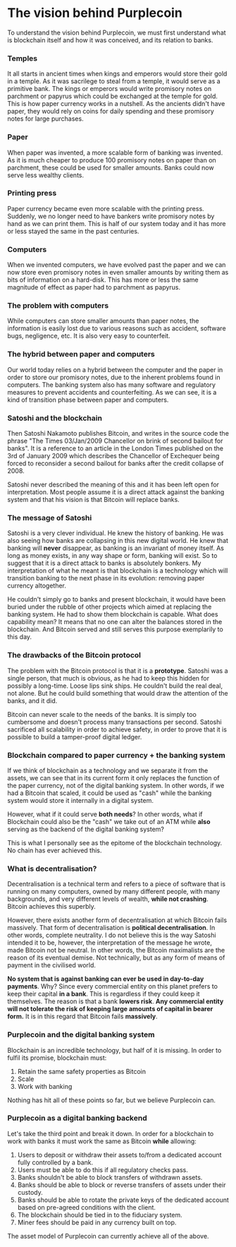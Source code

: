 # The vision behind Purplecoin
To understand the vision behind Purplecoin, we must first understand what is blockchain itself and how it was conceived, and its relation to banks.

### Temples
It all starts in ancient times when kings and emperors would store their gold in a temple. As it was sacrilege to steal from a temple, it would serve as a primitive bank. The kings or emperors would write promisory notes on parchment or papyrus which could be exchanged at the temple for gold. This is how paper currency works in a nutshell. As the ancients didn't have paper, they would rely on coins for daily spending and these promisory notes for large purchases.

### Paper
When paper was invented, a more scalable form of banking was invented. As it is much cheaper to produce 100 promisory notes on paper than on parchment, these could be used for smaller amounts. Banks could now serve less wealthy clients.

### Printing press
Paper currency became even more scalable with the printing press. Suddenly, we no longer need to have bankers write promisory notes by hand as we can print them. This is half of our system today and it has more or less stayed the same in the past centuries.

### Computers
When we invented computers, we have evolved past the paper and we can now store even promisory notes in even smaller amounts by writing them as bits of information on a hard-disk. This has more or less the same magnitude of effect as paper had to parchment as papyrus.

### The problem with computers
While computers can store smaller amounts than paper notes, the information is easily lost due to various reasons such as accident, software bugs, negligence, etc. It is also very easy to counterfeit. 

### The hybrid between paper and computers
Our world today relies on a hybrid between the computer and the paper in order to store our promisory notes, due to the inherent problems found in computers. The banking system also has many software and regulatory measures to prevent accidents and counterfeiting. As we can see, it is a kind of transition phase between paper and computers.

### Satoshi and the blockchain
Then Satoshi Nakamoto publishes Bitcoin, and writes in the source code the phrase "The Times 03/Jan/2009 Chancellor on brink of second bailout for banks". It is a reference to an article in the London Times published on the 3rd of January 2009 which describes the Chancellor of Exchequer being forced to reconsider a second bailout for banks after the credit collapse of 2008.

Satoshi never described the meaning of this and it has been left open for interpretation. Most people assume it is a direct attack against the banking system and that his vision is that Bitcoin will replace banks.

### The message of Satoshi
Satoshi is a very clever individual. He knew the history of banking. He was also seeing how banks are collapsing in this new digital world. He knew that banking will **never** disappear, as banking is an invariant of money itself. As long as money exists, in any way shape or form, banking will exist. So to suggest that it is a direct attack to banks is absolutely bonkers. My interpretation of what he meant is that blockchain is a technology which will transition banking to the next phase in its evolution: removing paper currency altogether.

He couldn't simply go to banks and present blockchain, it would have been buried under the rubble of other projects which aimed at replacing the banking system. He had to show them blockchain is capable. What does capability mean? It means that no one can alter the balances stored in the blockchain. And Bitcoin served and still serves this purpose exemplarily to this day.

### The drawbacks of the Bitcoin protocol
The problem with the Bitcoin protocol is that it is a **prototype**. Satoshi was a single person, that much is obvious, as he had to keep this hidden for possibly a long-time. Loose lips sink ships. He couldn't build the real deal, not alone. But he could build something that would draw the attention of the banks, and it did. 

Bitcoin can never scale to the needs of the banks. It is simply too cumbersome and doesn't process many transactions per second. Satoshi sacrificed all scalability in order to achieve safety, in order to prove that it is possible to build a tamper-proof digital ledger.

### Blockchain compared to paper currency + the banking system
If we think of blockchain as a technology and we separate it from the assets, we can see that in its current form it only replaces the function of the paper currency, not of the digital banking system. In other words, if we had a Bitcoin that scaled, it could be used as "cash" while the banking system would store it internally in a digital system.

However, what if it could serve **both needs**? In other words, what if Blockchain could also be the "cash" we take out of an ATM while **also** serving as the backend of the digital banking system?

This is what I personally see as the epitome of the blockchain technology. No chain has ever achieved this.

### What is decentralisation?
Decentralisation is a technical term and refers to a piece of software that is running on many computers, owned by many different people, with many backgrounds, and very different levels of wealth, **while not crashing**. Bitcoin achieves this superbly.

However, there exists another form of decentralisation at which Bitcoin fails massively. That form of decentralisation is **political decentralisation**. In other words, complete neutrality. I do not believe this is the way Satoshi intended it to be, however, the interpretation of the message he wrote, made Bitcoin not be neutral. In other words, the Bitcoin maximalists are the reason of its eventual demise. Not technically, but as any form of means of payment in the civilised world. 

**No system that is against banking can ever be used in day-to-day payments**. Why? Since every commercial entity on this planet prefers to keep their capital **in a bank**. This is regardless if they could keep it themselves. The reason is that a bank **lowers risk**. **Any commercial entity will not tolerate the risk of keeping large amounts of capital in bearer form.** It is in this regard that Bitcoin fails **massively**.

### Purplecoin and the digital banking system
Blockchain is an incredible technology, but half of it is missing. In order to fulfil its promise, blockchain must:

1. Retain the same safety properties as Bitcoin
2. Scale
3. Work with banking 

Nothing has hit all of these points so far, but we believe Purplecoin can.

### Purplecoin as a digital banking backend
Let's take the third point and break it down. In order for a blockchain to work with banks it must work the same as Bitcoin **while** allowing:
1. Users to deposit or withdraw their assets to/from a dedicated account fully controlled by a bank.
2. Users must be able to do this if all regulatory checks pass.
3. Banks shouldn't be able to block transfers of withdrawn assets.
4. Banks should be able to block or reverse transfers of assets under their custody.
5. Banks should be able to rotate the private keys of the dedicated account based on pre-agreed conditions with the client.
6. The blockchain should be tied in to the fiduciary system.
7. Miner fees should be paid in any currency built on top. 

The asset model of Purplecoin can currently achieve all of the above. 

